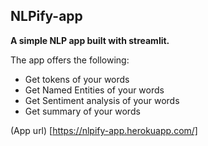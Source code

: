 ## NLPify-app

**A simple NLP app built with streamlit.**

The app offers the following:

  - Get tokens of your words
  - Get Named Entities of your words
  - Get Sentiment analysis of your words
  - Get summary of your words
  
(App url) [https://nlpify-app.herokuapp.com/]
